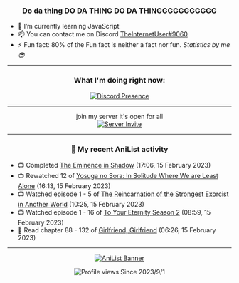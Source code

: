 <div align="center">

### Do da thing DO DA THING DO DA THINGGGGGGGGGGG
</div>

- 🌱 I’m currently learning JavaScript
- 📫 You can contact me on Discord [TheInternetUser#9060](https://discord.com/users/534117072796385300)
- ⚡ Fun fact: 80% of the Fun fact is neither a fact nor fun. _Statistics by me 😎_
<hr>

<div align="center">

### What I'm doing right now:
[![Discord Presence](https://lanyard.cnrad.dev/api/534117072796385300)](https://discord.com/users/534117072796385300)
<hr>

join my server it's open for all <br>
[![Server Invite](https://invidget.switchblade.xyz/bfYgVHxrSs)](https://discord.gg/bfYgVHxrSs)

<hr>
  
### 🌸 My recent AniList activity

</div>

<!-- ANILIST_ACTIVITY:start -->

-   📺 Completed [The Eminence in Shadow](https://anilist.co/anime/130298) (17:06, 15 February 2023)
-   📺 Rewatched 12 of [Yosuga no Sora: In Solitude Where We are Least Alone](https://anilist.co/anime/8861) (16:13, 15 February 2023)
-   📺 Watched episode 1 - 5 of [The Reincarnation of the Strongest Exorcist in Another World](https://anilist.co/anime/144553) (10:25, 15 February 2023)
-   📺 Watched episode 1 - 16 of [To Your Eternity Season 2](https://anilist.co/anime/138565) (08:59, 15 February 2023)
-   📖 Read chapter 88 - 132 of [Girlfriend, Girlfriend](https://anilist.co/manga/116266) (06:26, 15 February 2023)

<!-- ANILIST_ACTIVITY:end -->
<hr>

<div align="center">

[![AniList Banner](https://img.anili.st/User/929966)](https://anilist.co/user/TheInternetUser)

![Profile views](https://gpvc.arturio.dev/TheInternetUse7) Since 2023/9/1

</div>
